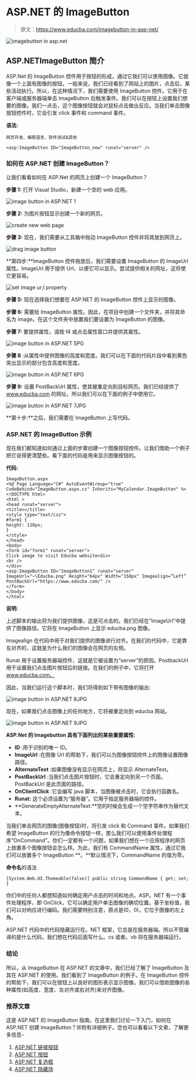 # ASP.NET 的 ImageButton

> 原文：<https://www.educba.com/imagebutton-in-asp-net/>

![imagebutton in asp.net](img/fad732d601fbf5c3e63f250f13f772a8.png)



## **ASP.NET**ImageButton 简介

ASP.Net 的 ImageButton 控件用于按钮的形成，通过它我们可以使用图像。它就像一个上面有图像的按钮。一般来说，我们已经看到了网站上的图片，点击后，某些活动执行。所以，在这种情况下，我们需要使用 ImageButton 控件。它用于在客户端或服务器端单击 ImageButton 后触发事件。我们可以在按钮上设置我们想要的图像。我们一点击，这个图像按钮就会对鼠标点击做出反应。当我们单击图像按钮控件时，它会引发 click 事件和 command 事件。

**语法:**

<small>网页开发、编程语言、软件测试&其他</small>

```
<asp:ImageButton ID="ImageButton_new" runat="server" />
```

### 如何在 ASP.NET 创建 ImageButton？

让我们看看如何在 ASP.Net 的网页上创建一个 ImageButton？

**步骤 1:** 打开 Visual Studio，新建一个空的 web 应用。

![image button in ASP.NET 1](img/26c80e9f4a033e679606efc356d82b5f.png)



**步骤 2:** 为图片按钮显示创建一个新的网页。

![create new web page](img/578a80d5aced9581c6a32b8f932b9133.png)



**步骤 3:** 现在，我们需要从工具箱中拖动 ImageButton 控件并将其放到网页上。

![drag image button](img/f64f2e68e9739d95684e39d21b641c92.png)



**第四步:**ImageButton 控件拖放后，我们需要设置 ImageButton 的 ImageUrl 属性。ImageUrl 用于提供 Url，以便它可以显示。尝试提供相关的网址，这将使它更容易。

![set image ur;l property](img/82ec7addd7fab9041330910f86fe6d3c.png)



**步骤 5:** 现在选择我们想要在 ASP.NET 的 ImageButton 控件上显示的图像。

**步骤 6:** 需要给 ImageButton 属性。因此，在项目中创建一个文件夹，并将其命名为 image。在这个文件夹中放置我们要设置为 ImageButton 的图像。

**步骤 7:** 要提供属性，请按 f4 或点击属性窗口并提供其属性。

![image button in ASP.NET 5PG](img/d928d25bceaddc6c05dd8a021a71b443.png)



**步骤 8** :从属性中提供图像的高度和宽度。我们可以在下面的代码片段中看到黄色突出显示的部分包含高度和宽度。

![image button in ASP.NET 6PG](img/f4f6d0b0f5a4064c5c3af22a688a42dd.png)



**步骤 9:** 设置 PostBackUrl 属性，使其被重定向到目标网页。我们已经提供了 www.educba.com 的网址，所以我们可以在下面的例子中使用它。

![image button in ASP.NET 7JPG](img/0b9365f576d997ebdfd2ba790dfd0aed.png)



**第十步:**之后，我们需要在 ImageButton 上写代码。

### ASP.NET 的 ImageButton 示例

现在我们都知道如何通过上面的步骤创建一个图像按钮控件。让我们借助一个例子把它说得更清楚些。看下面的代码是用来显示图像按钮的。

**代码:**

```
ImageButton.aspx
<%@ Page Language="C#" AutoEventWireup="true" CodeBehind="ImageButton.aspx.cs" Inherits="MyCalendar.ImageButton" %>
<!DOCTYPE html>
<html >
<head runat="server">
<title></title>
<style type="text/css">
#form1 {
height: 118px;
}
</style>
</head>
<body>
<form id="form1" runat="server">
Click image to visit Educba website<div>
<br />
</div>
<asp:ImageButton ID="ImageButton1" runat="server" ImageUrl="~\Educba.png" Height="64px" Width="158px" Imagealign=“Left” PostBackUrl="https://www.educba.com/" />
</form>
</body>
</html>
```

**说明:**

上述脚本的输出将为我们提供图像，这是可点击的。我们已经在“ImageUrl”中提供了图像路径。它将在 ImageButton 上显示 educba.png 图像。

Imagealign 在代码中用于对我们提供的图像进行对齐。在我们的代码中，它是靠左对齐的，这就是为什么我们的图像会在网页的左侧。

Runat 用于设置服务器端控件，这就是它被设置为“server”的原因。PostbackUrl 用于设置我们点击图片按钮后的链接。在我们的例子中，它将打开 www.educba.com。

因此，当我们运行这个脚本时，我们将得到如下带有图像的输出:

![image button in ASP.NET 8JPG](img/24ea0f927a32555053a7017b8795096e.png)



现在，如果我们点击图像上的任何地方，它将被重定向到 educba 网站。

![image button in ASP.NET 9JPG](img/08fe9153931b8a3bd9c52e93d1f78058.png)



**ASP.Net 的 Imagebutton 具有下面列出的某些重要属性:**

*   **ID** :用于识别的唯一 ID。
*   **ImageUrl** :在图像 Url 的帮助下，我们可以为图像按钮控件上的图像设置图像路径。
*   **AlternateText** :如果图像没有显示在网页上，将显示 AlternateText。
*   **PostBackUrl** :当我们点击图片按钮时，它会重定向到另一个页面。PostBackUrl 是此页面的路径。
*   **OnClientClick** :它会编写 java 脚本，当图像被点击时，它会执行函数名。
*   **Runat:** 这个必须设置为“服务器”。它用于指定服务器端的控件。
*   **GenerateEmptyAlternateText:**空的时候会生成一个空字符串作为替代文本。

当我们单击网页的图像(图像按钮)时，将引发 click 和 Command 事件。如果我们希望 ImageButton 的行为像命令按钮一样，那么我们可以使用事件处理程序“OnCommand”。你们一定都有一个问题，如果我们想在一个应用程序的网页上放置多个图像按钮会怎么样。为此，我们有 CommandName 属性，通过它我们可以放置多个 ImageButton **。**默认情况下，CommandName 的值为零。

**命令名**的语法

```
[System.Web.UI.Themeable(false)] public string CommandName { get; set; }
```

你们中的任何人都想知道如何确定用户点击的时间和地点。ASP。NET 有一个事件处理程序，即 OnClick，它可以确定用户单击图像的确切位置。基于坐标值，我们可以对响应进行编码。我们需要特别注意，原点是(0，0)，它位于图像的左上角。

ASP.NET 代码中的代码隐藏运行在。NET 框架，它总是在服务器端。所以不管编译的是什么代码，我们想在代码后面写什么。cs 或者。vb 将在服务器端运行。

### 结论

所以，从 ImageButton 在 ASP.NET 的文章中，我们已经了解了 ImageButton 及其在 ASP.NET 的使用。我们看到了 ImageButton 的例子。在 ImageButton 控件的帮助下，我们可以在按钮上以良好的图形表示显示图像。我们可以借助图像的各种属性(如高度、宽度、左对齐或右对齐)来对齐图像。

### 推荐文章

这是 ASP.NET 的 ImageButton 指南。在这里我们讨论一下入门，如何在 ASP.NET 创建 ImageButton？并附有详细例子。您也可以看看以下文章，了解更多信息–

1.  [ASP.NET 链接按钮](https://www.educba.com/asp-dot-net-linkbutton/)
2.  [ASP.NET 按钮](https://www.educba.com/button-in-asp-net/)
3.  [ASP.NET 复选框](https://www.educba.com/asp-dot-net-checkbox/)
4.  [ASP.NET 隐藏场](https://www.educba.com/asp-dot-net-hidden-field/)
